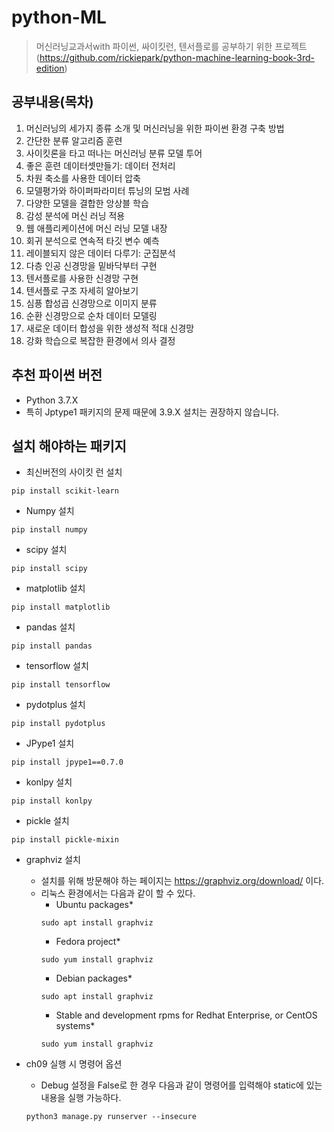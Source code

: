# python-ML
> 머신러닝교과서with 파이썬, 싸이킷런, 텐서플로를 공부하기 위한 프로젝트(https://github.com/rickiepark/python-machine-learning-book-3rd-edition)

## 공부내용(목차)
1. 머신러닝의 세가지 종류 소개 및 머신러닝을 위한 파이썬 환경 구축 방법
2. 간단한 분류 알고리즘 훈련
3. 사이킷론을 타고 떠나는 머신러닝 분류 모델 투어
4. 좋은 훈련 데이터셋만들기: 데이터 전처리
5. 차원 축소를 사용한 데이터 압축
6. 모델평가와 하이퍼파라미터 튜닝의 모범 사례
7. 다양한 모델을 결합한 앙상블 학습
8. 감성 분석에 머신 러닝 적용
9. 웹 애플리케이션에 머신 러닝 모델 내장
10. 회귀 분석으로 연속적 타깃 변수 예측
11. 레이블되지 않은 데이터 다루기: 군집분석
12. 다층 인공 신경망을 밑바닥부터 구현
13. 텐서플로를 사용한 신경망 구현
14. 텐서플로 구조 자세히 알아보기
15. 심픙 합성곱 신경망으로 이미지 분류
16. 순환 신경망으로 순차 데이터 모델링
17. 새로운 데이터 합성을 위한 생성적 적대 신경망
18. 강화 학습으로 복잡한 환경에서 의사 결정

## 추천 파이썬 버전
* Python 3.7.X
* 특히 Jptype1 패키지의 문제 때문에 3.9.X 설치는 권장하지 않습니다.

## 설치 해야하는 패키지
* 최신버전의 사이킷 런 설치
```
pip install scikit-learn
```
* Numpy 설치
```
pip install numpy
```
* scipy 설치
```
pip install scipy
```
* matplotlib 설치
```
pip install matplotlib
```
* pandas 설치
```
pip install pandas
```
* tensorflow 설치
```
pip install tensorflow
```
* pydotplus 설치
```
pip install pydotplus
```

* JPype1 설치
```
pip install jpype1==0.7.0
```
* konlpy 설치
```
pip install konlpy
```
* pickle 설치
```
pip install pickle-mixin
```

* graphviz 설치
    - 설치를 위해 방문해야 하는 페이지는 https://graphviz.org/download/ 이다.
    - 리눅스 환경에서는 다음과 같이 할 수 있다.
        + Ubuntu packages*
        ```
        sudo apt install graphviz
        ```
        + Fedora project*
        ```
        sudo yum install graphviz
        ```
        + Debian packages*
        ```
        sudo apt install graphviz
        ```
        + Stable and development rpms for Redhat Enterprise, or CentOS systems*
        ```
        sudo yum install graphviz
        ```

* ch09 실행 시 명령어 옵션
  - Debug 설정을 False로 한 경우 다음과 같이 명령어를 입력해야 static에 있는 내용을 실행 가능하다.
  ```
  python3 manage.py runserver --insecure
  ```

